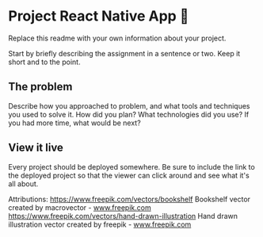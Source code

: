 # Project React Native App 📱

Replace this readme with your own information about your project.

Start by briefly describing the assignment in a sentence or two. Keep it short and to the point.

## The problem

Describe how you approached to problem, and what tools and techniques you used to solve it. How did you plan? What technologies did you use? If you had more time, what would be next?

## View it live

Every project should be deployed somewhere. Be sure to include the link to the deployed project so that the viewer can click around and see what it's all about.

Attributions:
https://www.freepik.com/vectors/bookshelf Bookshelf vector created by macrovector - www.freepik.com
https://www.freepik.com/vectors/hand-drawn-illustration Hand drawn illustration vector created by freepik - www.freepik.com